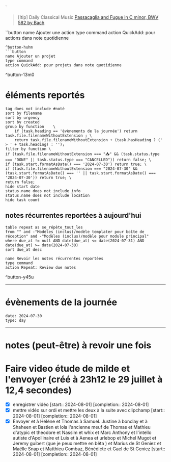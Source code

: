 
`

> [!tip] Daily Classical Music
> [Passacaglia and Fugue in C minor, BWV 582 by Bach](https://www.youtube.com/watch?v=zzBXZ__LN_M)

``button
name Ajouter une action
type command
action QuickAdd: pour actions dans note quotidienne
```
^button-huhm
```button
name Ajouter un projet
type command
action QuickAdd: pour projets dans note quotidienne
```
^button-13m0
# éléments reportés
```tasks
tag does not include #noté 
sort by filename 
sort by urgency 
sort by created 
group by function    \
	if (task.heading == 'évènements de la journée') return task.file.filenameWithoutExtension ; \
    return task.file.filenameWithoutExtension + (task.hasHeading ? (' > ' + task.heading) : '');
filter by function \
if (task.file.filenameWithoutExtension === "📥" && (task.status.type === "DONE" || task.status.type === "CANCELLED")) return false; \
if (task.start.formatAsDate() === '2024-07-30') return true; \
if (task.file.filenameWithoutExtension === "2024-07-30" && (task.start.formatAsDate() === '' || task.start.formatAsDate() === '2024-07-30')) return true; \
return false;
hide start date
status.name does not include info
status.name does not include location
hide task count
```

## notes récurrentes reportées à aujourd'hui
```dataview
table repeat as se_répète_tout_les
from "" and -"Modèles (inclus)/modèle templater pour boîte de réception" and -"Modèles (inclus)/modèle pour module principal"
where due_at != null AND date(due_at) <= date(2024-07-31) AND date(due_at) >= date(2024-07-30)
sort due_at desc
```

```button
name Revoir les notes récurrentes reportées
type command
action Repeat: Review due notes
```
^button-y45u
___
# évènements de la journée
```gEvent
date: 2024-07-30
type: day
```
___

# notes (peut-être) à revoir une fois


# Faire video étude de milde et l'envoyer (créé à 23h12 le 29 juillet à 12,4 secondes) 
- [X] enregistrer vidéo  [start:: 2024-08-01]  [completion:: 2024-08-01]
- [X] mettre vidéo sur ordi et mettre les deux à la suite avec clipchamp  [start:: 2024-08-01]  [completion:: 2024-08-01]
- [X] Envoyer et à Hélène et Thomas à Samuel. Justine à bonclay  et à Shaheen et Bastien et lola l'ancienne meuf de Thomas et Mathieu d'atypic et  theodore et Nassim et whix et Marc Anthony et l'intello autiste d'Apollinaire et Luis et à Aenea et urlebop et Michel Mugot et Jeremy guibert (que je peux mettre en bêta ) et Marius de St Geniez et Maëlle Snap et Matthieu Combaz, Bénédicte et Gael de St Geniez  [start:: 2024-08-01]  [completion:: 2024-08-01]